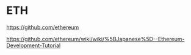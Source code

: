 # ETH
https://github.com/ethereum

https://github.com/ethereum/wiki/wiki/%5BJapanese%5D--Ethereum-Development-Tutorial


